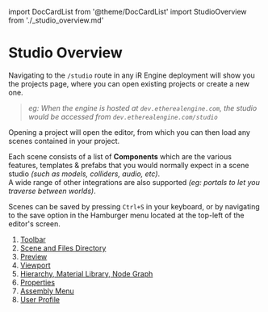 import DocCardList from '@theme/DocCardList'
import StudioOverview from './_studio_overview.md'

# Studio Overview

Navigating to the `/studio` route in any iR Engine deployment will show you the projects page, where you can open existing projects or create a new one.  
> _eg: When the engine is hosted at `dev.etherealengine.com`, the studio would be accessed from `dev.etherealengine.com/studio`_

Opening a project will open the editor, from which you can then load any scenes contained in your project.

Each scene consists of a list of **Components** which are the various features, templates & prefabs that you would normally expect in a scene studio _(such as models, colliders, audio, etc)_.  
A wide range of other integrations are also supported _(eg: portals to let you traverse between worlds)_.

Scenes can be saved by pressing `Ctrl+S` in your keyboard, or by navigating to the save option in the Hamburger menu located at the top-left of the editor's screen.

<StudioOverview />

1. [Toolbar](./01_toolbar.md)  
2. [Scene and Files Directory](./02_files.md)  
3. [Preview](./03_preview.md)  
4. [Viewport](./04_viewport.md)  
5. [Hierarchy, Material Library, Node Graph](./05_hierarchy.md)  
6. [Properties](./06_properties.md)  
7. [Assembly Menu](./07_assembly.md)  
8. [User Profile](./08_profile.md)  

<DocCardList />
